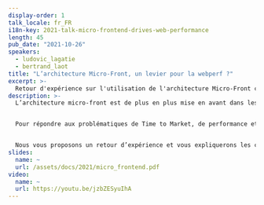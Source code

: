 ```yaml
---
display-order: 1
talk_locale: fr_FR
i18n-key: 2021-talk-micro-frontend-drives-web-performance
length: 45
pub_date: "2021-10-26"
speakers:
  - ludovic_lagatie
  - bertrand_laot
title: "L’architecture Micro-Front, un levier pour la webperf ?"
excerpt: >-
  Retour d'expérience sur l'utilisation de l'architecture Micro-Front chez Leroy Merlin. Time to Market, performance, résilience, nous vous dirons tout !
description: >-
  L’architecture micro-front est de plus en plus mise en avant dans les grandes entreprises, mais on ne trouve que très peu de feedback sur les problématiques de webperf (multiplication des appels aux APIs, duplication de code, augmentation du nombre de ressources, etc.).


  Pour répondre aux problématiques de Time to Market, de performance et de résilience, Leroy Merlin a choisi en 2017 de refondre son site internet sur la base d’une architecture micro-front. Nous sommes partis d’une feuille blanche et avons abordé dès le début et comme un seul sujet les problématiques de performance back et front.


  Nous vous proposons un retour d’expérience et vous expliquerons les concepts que nous avons mis en place pour faire de l’architecture micro-front un allié de la webperf.
slides:
  name: ~
  url: /assets/docs/2021/micro_frontend.pdf
video:
  name: ~
  url: https://youtu.be/jzbZESyuIhA
---
```

